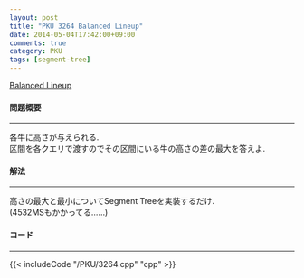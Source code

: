 ```yaml
---
layout: post
title: "PKU 3264 Balanced Lineup"
date: 2014-05-04T17:42:00+09:00
comments: true
category: PKU
tags: [segment-tree]
---
```


[Balanced Lineup](http://poj.org/problem?id=3264)

#### 問題概要

****

各牛に高さが与えられる.  
区間を各クエリで渡すのでその区間にいる牛の高さの差の最大を答えよ.  


#### 解法

****

高さの最大と最小についてSegment Treeを実装するだけ.  
(4532MSもかかってる……)

#### コード

****

{{< includeCode "/PKU/3264.cpp" "cpp" >}}

